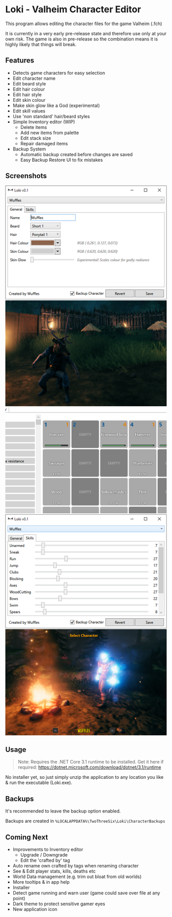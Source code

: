 # Loki - Valheim Character Editor

This program allows editing the character files for the game Valheim (.fch)

It is currently in a very early pre-release state and therefore use only at your own risk. The game is also in pre-release so the combination means it is highly likely that things will break.

## Features

- Detects game characters for easy selection
- Edit character name
- Edit beard style
- Edit hair colour
- Edit hair style
- Edit skin colour
- Make skin glow like a God (experimental)
- Edit skill values
- Use 'non standard' hair/beard styles
- Simple Inventory editor (WIP)
  - Delete items
  - Add new items from palette
  - Edit stack size
  - Repair damaged items
- Backup System
  - Automatic backup created before changes are saved
  - Easy Backup Restore UI to fix mistakes

## Screenshots

![Screenshot of Loki editing character properties](Screenshots/loki-screenshot-1.png)
![Screenshot of a Deer Lord](Screenshots/loki-screenshot-4.png)
![Screenshot of inventory editor](Screenshots/loki-screenshot-inv.png)
![Screenshot of Loki editing character skills](Screenshots/loki-screenshot-2.png)
![Screenshot of Wuffles looking radioactive](Screenshots/loki-screenshot-3.png)

## Usage

> Note: Requires the .NET Core 3.1 runtime to be installed.
> Get it here if required: <https://dotnet.microsoft.com/download/dotnet/3.1/runtime>

No installer yet, so just simply unzip the application to any location you like & run the executable (Loki.exe).

## Backups

It's recommended to leave the backup option enabled.

Backups are created in `%LOCALAPPDATA%\TwoThreeSix\Loki\CharacterBackups`

## Coming Next

- Improvements to Inventory editor
  - Upgrade / Downgrade
  - Edit the 'crafted by' tag
- Auto rename own crafted by tags when renaming character
- See & Edit player stats, kills, deaths etc
- World Data management (e.g. trim out bloat from old worlds)
- More tooltips & in app help
- Installer
- Detect game running and warn user (game could save over file at any point)
- Dark theme to protect sensitive gamer eyes
- New application icon
